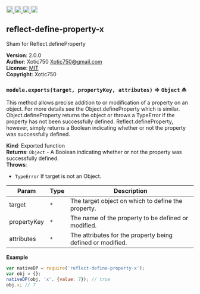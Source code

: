 <a href="https://travis-ci.org/Xotic750/reflect-define-property-x"
   title="Travis status">
<img
   src="https://travis-ci.org/Xotic750/reflect-define-property-x.svg?branch=master"
   alt="Travis status" height="18"/>
</a>
<a href="https://david-dm.org/Xotic750/reflect-define-property-x"
   title="Dependency status">
<img src="https://david-dm.org/Xotic750/reflect-define-property-x.svg"
   alt="Dependency status" height="18"/>
</a>
<a href="https://david-dm.org/Xotic750/reflect-define-property-x#info=devDependencies"
   title="devDependency status">
<img src="https://david-dm.org/Xotic750/reflect-define-property-x/dev-status.svg"
   alt="devDependency status" height="18"/>
</a>
<a href="https://badge.fury.io/js/reflect-define-property-x" title="npm version">
<img src="https://badge.fury.io/js/reflect-define-property-x.svg"
   alt="npm version" height="18"/>
</a>
<a name="module_reflect-define-property-x"></a>

## reflect-define-property-x
Sham for Reflect.defineProperty

**Version**: 2.0.0  
**Author**: Xotic750 <Xotic750@gmail.com>  
**License**: [MIT](&lt;https://opensource.org/licenses/MIT&gt;)  
**Copyright**: Xotic750  
<a name="exp_module_reflect-define-property-x--module.exports"></a>

### `module.exports(target, propertyKey, attributes)` ⇒ <code>Object</code> ⏏
This method allows precise addition to or modification of a property on an object.
For more details see the Object.defineProperty which is similar.
Object.defineProperty returns the object or throws a TypeError if the property
has not been successfully defined. Reflect.defineProperty, however, simply returns
a Boolean indicating whether or not the property was successfully defined.

**Kind**: Exported function  
**Returns**: <code>Object</code> - A Boolean indicating whether or not the property was successfully defined.  
**Throws**:

- <code>TypeError</code> If target is not an Object.


| Param | Type | Description |
| --- | --- | --- |
| target | <code>\*</code> | The target object on which to define the property. |
| propertyKey | <code>\*</code> | The name of the property to be defined or modified. |
| attributes | <code>\*</code> | The attributes for the property being defined or modified. |

**Example**  
```js
var nativeDP = require('reflect-define-property-x');
var obj = {};
nativeDP(obj, 'x', {value: 7}); // true
obj.x; // 7
```
